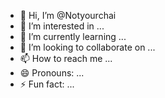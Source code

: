- 👋 Hi, I’m @Notyourchai
- 👀 I’m interested in ...
- 🌱 I’m currently learning ...
- 💞️ I’m looking to collaborate on ...
- 📫 How to reach me ...
- 😄 Pronouns: ...
- ⚡ Fun fact: ...

<!---
Notyourchai/Notyourchai is a ✨ special ✨ repository because its `README.md` (this file) appears on your GitHub profile.
You can click the Preview link to take a look at your changes.
--->
